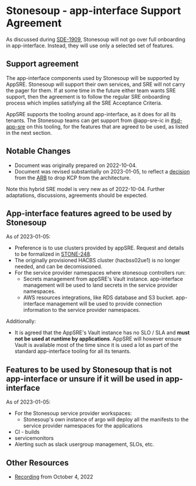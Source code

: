 # Stonesoup - app-interface Support Agreement

As discussed during [SDE-1909](https://issues.redhat.com/browse/SDE-1909), Stonesoup will not go over full onboarding in app-interface. Instead, they will use only a selected set of features.

## Support agreement

The app-interface components used by Stonesoup will be supported by AppSRE. Stonesoup will support their own services, and SRE will not carry the pager for them. If at some time in the future either team wants SRE support, then the agreement is to follow the regular SRE onboarding process which implies satisfying all the SRE Acceptance Criteria.

AppSRE supports the tooling around app-interface, as it does for all its tenants.
The Stonesoup teams can get support from @app-sre-ic in [#sd-app-sre](https://redhat-internal.slack.com/archives/CCRND57FW) on this tooling, for the features that are agreed to be used, as listed in the next section.

## Notable Changes

* Document was originally prepared on 2022-10-04.
* Document was revised substantially on 2023-01-05, to reflect a [decision](https://docs.google.com/document/d/1ONrBWVlbdGZIIEanEtiUP3daUCKmrGgehk2VtPhN-Mk/edit) from the [ARB](https://source.redhat.com/departments/products_and_global_engineering/oo_cto/red_hat_office_of_the_cto_wiki/architecture_review_board_arb) to drop KCP from the architecture.

Note this hybrid SRE model is very new as of 2022-10-04. Further adaptations, discussions, agreements should be expected.

## App-interface features agreed to be used by Stonesoup

As of 2023-01-05:

* Preference is to use clusters provided by appSRE. Request and details to be formalized in [STONE-248](https://issues.redhat.com/browse/STONE-248).
* The originally provisioned HACBS cluster (hacbss02ue1) is no longer needed, and can be decomissioned.
* For the service provider namespaces where stonesoup controllers run:
  * Secrets management from appSRE's Vault instance. app-interface management will be used to land
    secrets in the service provider namespaces.
  * AWS resources integrations, like RDS database and S3 bucket. app-interface management will be
    used to provide connection information to the service provider namespaces.

Additionally:

* It is agreed that the AppSRE's Vault instance has no SLO / SLA and **must not be used at runtime by applications**. AppSRE will however ensure Vault is available most of the time since it is used a lot as part of the standard app-interface tooling for all its tenants.

## Features to be used by Stonesoup that is not app-interface or unsure if it will be used in app-interface

As of 2023-01-05:
* For the Stonesoup service provider workspaces:
  * Stonesoup's own instance of argo will deploy all the manifests to the service provider
    namespaces for the applications
* CI - builds
* servicemonitors
* Alerting such as slack usergroup management, SLOs, etc.

## Other Resources

* [Recording](https://drive.google.com/file/d/1WpyX05WNji3aFiO7rchR6sVENcbM1Ct-/view) from October 4, 2022
